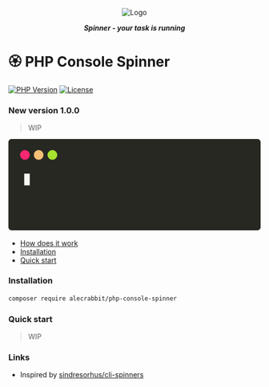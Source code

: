 <p align="center">
  <img alt="Logo" width="100" height="100" src="https://github.com/alecrabbit/php-console-spinner/raw/master/doc/image/logo.png">
</p>
 
<p align="center">  
<b><i>Spinner - your task is running</i></b>
</p>

#  🏵️  PHP Console Spinner

[![PHP Version](https://img.shields.io/packagist/php-v/alecrabbit/php-console-spinner.svg)](https://php.net/)
[![License](https://poser.pugx.org/alecrabbit/php-console-spinner/license)](https://packagist.org/packages/alecrabbit/php-console-spinner)

### New version 1.0.0

> WIP

![advanced](doc/image/demo/fpdemo.svg)

+ [How does it work](doc/how_does_it_work.md)
+ [Installation](#installation)
+ [Quick start](#quickstart)

### <a name="installation"></a> Installation

```bash
composer require alecrabbit/php-console-spinner
```
### <a name="quickstart"></a> Quick start

> WIP

### Links

 - Inspired by [sindresorhus/cli-spinners](https://github.com/sindresorhus/cli-spinners)
